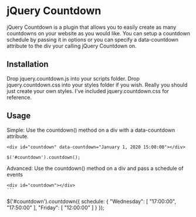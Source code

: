 # jQuery Countdown

jQuery Countdown is a plugin that allows you to easily create as many countdowns on your website as you would like. You can setup a countdown schedule by passing it in options or you can specify a data-countdown attribute to the div your calling jQuery Countdown on.

## Installation

Drop jquery.countdown.js into your scripts folder. Drop jquery.countdown.css into your styles folder if you wish. Really you should just create your own styles. I've included jquery.countdown.css for reference.

## Usage

Simple: Use the countdown() method on a div with a data-countdown attribute.

````
<div id="countdown" data-countdown="January 1, 2020 15:00:00"></div>
````

````
$('#countdown').countdown();
````

Advanced: Use the countdown() method on a div and pass a schedule of events

````
<div id="countdown"></div>
```

````
$('#countdown').countdown({
	schedule: {
		"Wednesday": [ "17:00:00", "17:50:00" ],
		"Friday": [ "12:00:00" ]
	}
});
````
